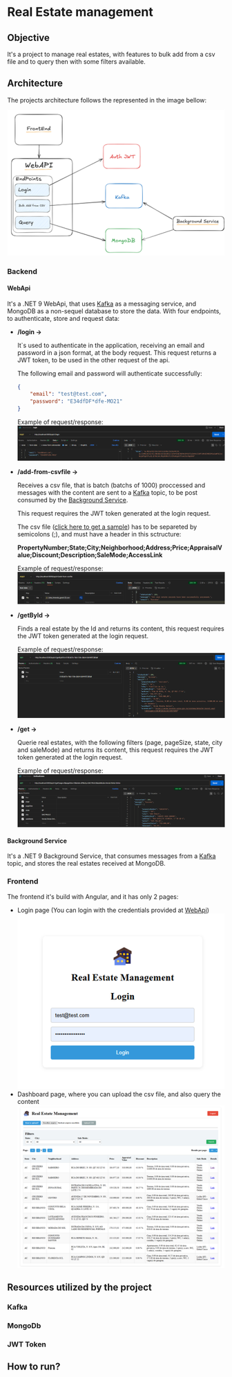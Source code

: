 # Real Estate management

## Objective

It's a project to manage real estates, with features to bulk add from a csv file and to query then with some filters available.

## Architecture
The projects architecture follows the represented in the image bellow:

![image](docs/architecture.png)

### Backend

#### WebApi

It's a .NET 9 WebApi, that uses [Kafka](#kafka) as a messaging service, and MongoDB as a non-sequel database to store the data.
With four endpoints, to authenticate, store and request data:

- **/login ->**

    It`s used to authenticate in the application, receiving an email and password in a json format, at the body request. This request returns a JWT token, to be used in the other request of the api.

    The following email and password will authenticate successfully:

    ```json
    {
        "email": "test@test.com",
        "password": "E34dfDF*dfe-MO21"
    }
    ```

    Example of request/response:
    ![image](docs/login-request-response.png)

- **/add-from-csvfile ->**
  
    Receives a csv file, that is batch (batchs of 1000) proccessed and messages with the content are sent to a [Kafka](#kafka) topic, to be post consumed by the [Background Service](#background-service).
    
    This request requires the JWT token generated at the login request.
    
    
    The csv file ([click here to get a sample](docs/csv-test-file.csv)) has to be separeted by semicolons (;), and must have a header in this sctructure:


    **PropertyNumber;State;City;Neighborhood;Address;Price;AppraisalValue;Discount;Description;SaleMode;AccessLink**

    Example of request/response:
    ![image](docs/csv-request-response.png)
    

- **/getById ->**

    Finds a real estate by the Id and returns its content, this request requires the JWT token generated at the login request.

    Example of request/response:
    ![image](docs/getbyid-request-response.png)

- **/get ->**

    Querie real estates, with the following filters (page, pageSize, state, city and saleMode) and returns its content, this request requires the JWT token generated at the login request.

    Example of request/response:
    ![image](docs/get-request-response.png)

#### Background Service
It's a .NET 9 Background Service, that consumes messages from a [Kafka](#kafka) topic, and stores the real estates received at MongoDB.

### Frontend
The frontend it's build with Angular, and it has only 2 pages:
- Login page (You can login with the credentials provided at [WebApi](#webapi))
  ![image](docs/login-page.png)
- Dashboard page, where you can upload the csv file, and also query the content
  ![image](docs/dashboard-page.png)

## Resources utilized by the project

### Kafka

### MongoDb

### JWT Token


## How to run?
